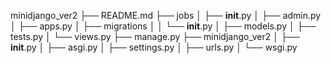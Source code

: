 minidjango_ver2
├── README.md
├── jobs
│   ├── __init__.py
│   ├── admin.py
│   ├── apps.py
│   ├── migrations
│   │   └── __init__.py
│   ├── models.py
│   ├── tests.py
│   └── views.py
├── manage.py
├── minidjango_ver2
│   ├── __init__.py
│   ├── asgi.py
│   ├── settings.py
│   ├── urls.py
│   └── wsgi.py